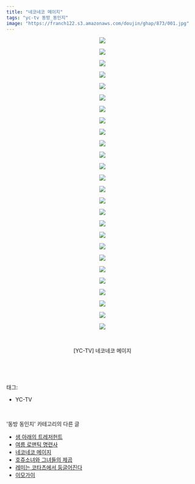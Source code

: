 ```yaml
---
title: "네코네코 메이지"
tags: "yc-tv 동방_동인지"
image: "https://franch122.s3.amazonaws.com/doujin/ghap/873/001.jpg"
---
```

<div class="article">
<p style="text-align: center; clear: none; float: none;"><img src="{{ site.imgserver4 }}/ghap/873/001.jpg"/></p>
<p style="text-align: center; clear: none; float: none;"><img src="{{ site.imgserver4 }}/ghap/873/002.jpg"/></p>
<p style="text-align: center; clear: none; float: none;"><img src="{{ site.imgserver4 }}/ghap/873/003.jpg"/></p>
<p style="text-align: center; clear: none; float: none;"><img src="{{ site.imgserver4 }}/ghap/873/004.jpg"/></p>
<p style="text-align: center; clear: none; float: none;"><img src="{{ site.imgserver4 }}/ghap/873/005.jpg"/></p>
<p style="text-align: center; clear: none; float: none;"><img src="{{ site.imgserver4 }}/ghap/873/006.jpg"/></p>
<p style="text-align: center; clear: none; float: none;"><img src="{{ site.imgserver4 }}/ghap/873/007.jpg"/></p>
<p style="text-align: center; clear: none; float: none;"><img src="{{ site.imgserver4 }}/ghap/873/008.jpg"/></p>
<p style="text-align: center; clear: none; float: none;"><img src="{{ site.imgserver4 }}/ghap/873/009.jpg"/></p>
<p style="text-align: center; clear: none; float: none;"><img src="{{ site.imgserver4 }}/ghap/873/010.jpg"/></p>
<p style="text-align: center; clear: none; float: none;"><img src="{{ site.imgserver4 }}/ghap/873/011.jpg"/></p>
<p style="text-align: center; clear: none; float: none;"><img src="{{ site.imgserver4 }}/ghap/873/012.jpg"/></p>
<p style="text-align: center; clear: none; float: none;"><img src="{{ site.imgserver4 }}/ghap/873/013.jpg"/></p>
<p style="text-align: center; clear: none; float: none;"><img src="{{ site.imgserver4 }}/ghap/873/014.jpg"/></p>
<p style="text-align: center; clear: none; float: none;"><img src="{{ site.imgserver4 }}/ghap/873/015.jpg"/></p>
<p style="text-align: center; clear: none; float: none;"><img src="{{ site.imgserver4 }}/ghap/873/016.jpg"/></p>
<p style="text-align: center; clear: none; float: none;"><img src="{{ site.imgserver4 }}/ghap/873/017.jpg"/></p>
<p style="text-align: center; clear: none; float: none;"><img src="{{ site.imgserver4 }}/ghap/873/018.jpg"/></p>
<p style="text-align: center; clear: none; float: none;"><img src="{{ site.imgserver4 }}/ghap/873/019.jpg"/></p>
<p style="text-align: center; clear: none; float: none;"><img src="{{ site.imgserver4 }}/ghap/873/020.jpg"/></p>
<p style="text-align: center; clear: none; float: none;"><img src="{{ site.imgserver4 }}/ghap/873/021.jpg"/></p>
<p style="text-align: center; clear: none; float: none;"><img src="{{ site.imgserver4 }}/ghap/873/022.jpg"/></p>
<p style="text-align: center; clear: none; float: none;"><img src="{{ site.imgserver4 }}/ghap/873/023.jpg"/></p>
<p style="text-align: center; clear: none; float: none;"><img src="{{ site.imgserver4 }}/ghap/873/024.jpg"/></p>
<p style="text-align: center; clear: none; float: none;"><img src="{{ site.imgserver4 }}/ghap/873/025.jpg"/></p>
<p style="text-align: center; clear: none; float: none;"><img src="{{ site.imgserver4 }}/ghap/873/026.jpg"/></p>
<p style="text-align: center; clear: none; float: none;"><br/></p>
<p style="text-align: center; clear: none; float: none;">[YC-TV] 네코네코 메이지</p>
<p><br/></p>
</div><br/>
<div class="tagTrail">
<p>태그: </p>
<ul>
<li>YC-TV</li>
</ul>
</div><br/>
<div class="another">
<p>'동방 동인지' 카테고리의 다른 글</p>
<ul>
<li><a href="/ghap_875">샘 아래의 트레저헌트</a></li>
<li><a href="/ghap_874">여름 로맨틱 명련사</a></li>
<li><a href="/ghap_873">네코네코 메이지</a></li>
<li><a href="/ghap_872">호쥬소녀와 그녀들의 제곱</a></li>
<li><a href="/ghap_870">레미는 코타츠에서 둥글어진다</a></li>
<li><a href="/ghap_869">이모가이</a></li>
</ul>
</div><br/>
<div class="cb_module cb_fluid">
<div class="cb_wrt cb_profile">
</div><!-- commentList close -->
</div><br/>
